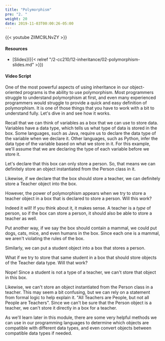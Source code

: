 ```yaml
---
title: "Polymorphism"
pre: "2. "
weight: 20
date: 2019-11-03T00:00:26-05:00
---
```


{{< youtube ZIIMC9LNvZY >}}

#### Resources

* [Slides]({{< relref "/2-cc210/12-inheritance/02-polymorphism-slides.md" >}})

#### Video Script

One of the most powerful aspects of using inheritance in our object-oriented programs is the ability to use polymorphism. Most programmers struggle to understand polymorphism at first, and even many experienced programmers would struggle to provide a quick and easy definition of polymorphism. It is one of those things that you have to work with a bit to understand fully. Let's dive in and see how it works.

Recall that we can think of variables as a box that we can use to store data. Variables have a data type, which tells us what type of data is stored in the box. Some languages, such as Java, require us to declare the data type of the variable when we declare it. Other languages, such as Python, infer the data type of the variable based on what we store in it. For this example, we'll assume that we are declaring the type of each variable before we store it.

Let's declare that this box can only store a person. So, that means we can definitely store an object instantiated from the Person class in it.

Likewise, if we declare that the box should store a teacher, we can definitely store a Teacher object into the box.

However, the power of polymorphism appears when we try to store a teacher object in a box that is declared to store a person. Will this work?

Indeed it will! If you think about it, it makes sense. A teacher is a _type_ of person, so if the box can store a person, it should also be able to store a teacher as well.

Put another way, if we say the box should contain a mammal, we could put dogs, cats, mice, and even humans in the box. Since each one is a mammal, we aren't violating the rules of the box.

Similarly, we can put a student object into a box that stores a person.

What if we try to store that same student in a box that should store objects of the Teacher data type. Will that work?

Nope! Since a student is not a type of a teacher, we can't store that object in this box.

Likewise, we can't store an object instantiated from the Person class in a teacher. This may seem a bit confusing, but we can rely on a statement from formal logic to help explain it. "All Teachers are People, but not all People are Teachers". Since we can't be sure that the Person object is a teacher, we can't store it directly in a box for a teacher.

As we'll learn later in this module, there are some very helpful methods we can use in our programming languages to determine which objects are compatible with different data types, and even convert objects between compatible data types if needed.
